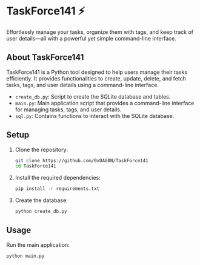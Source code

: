 # TaskForce141 ⚡
Effortlessly manage your tasks, organize them with tags, and keep track of user details—all with a powerful yet simple command-line interface.

## About TaskForce141
TaskForce141 is a Python tool designed to help users manage their tasks efficiently. It provides functionalities to create, update, delete, and fetch tasks, tags, and user details using a command-line interface.

- `create_db.py`: Script to create the SQLite database and tables.
- `main.py`: Main application script that provides a command-line interface for managing tasks, tags, and user details.
- `sql.py`: Contains functions to interact with the SQLite database.

## Setup

1. Clone the repository:
    ```sh
    git clone https://github.com/0xDAG0N/TaskForce141
    cd TaskForce141
    ```

2. Install the required dependencies:
    ```sh
    pip install -r requirements.txt
    ```

    

3. Create the database:
    ```sh
    python create_db.py
    ```

## Usage

Run the main application:
```sh
python main.py
